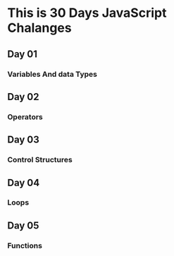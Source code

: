 # This is 30 Days JavaScript Chalanges
## Day 01 
### Variables And data Types

## Day 02
### Operators

## Day 03
### Control Structures

## Day 04
### Loops

## Day 05
### Functions